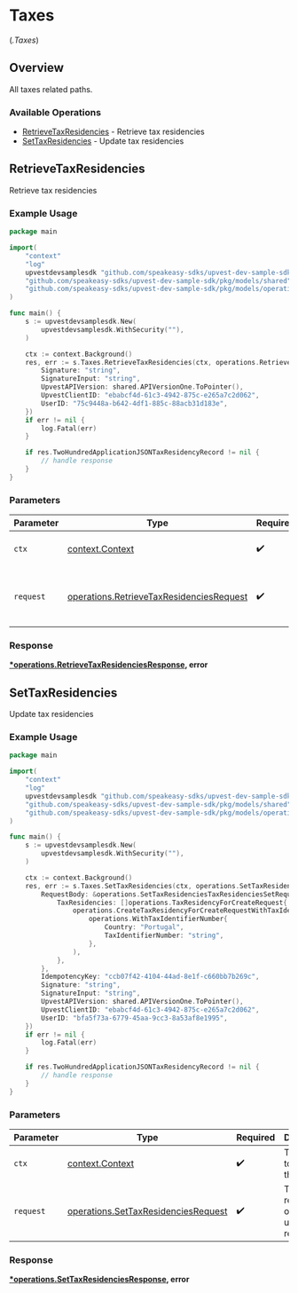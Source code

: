# Taxes
(*.Taxes*)

## Overview

All taxes related paths.

### Available Operations

* [RetrieveTaxResidencies](#retrievetaxresidencies) - Retrieve tax residencies
* [SetTaxResidencies](#settaxresidencies) - Update tax residencies

## RetrieveTaxResidencies

Retrieve tax residencies

### Example Usage

```go
package main

import(
	"context"
	"log"
	upvestdevsamplesdk "github.com/speakeasy-sdks/upvest-dev-sample-sdk"
	"github.com/speakeasy-sdks/upvest-dev-sample-sdk/pkg/models/shared"
	"github.com/speakeasy-sdks/upvest-dev-sample-sdk/pkg/models/operations"
)

func main() {
    s := upvestdevsamplesdk.New(
        upvestdevsamplesdk.WithSecurity(""),
    )

    ctx := context.Background()
    res, err := s.Taxes.RetrieveTaxResidencies(ctx, operations.RetrieveTaxResidenciesRequest{
        Signature: "string",
        SignatureInput: "string",
        UpvestAPIVersion: shared.APIVersionOne.ToPointer(),
        UpvestClientID: "ebabcf4d-61c3-4942-875c-e265a7c2d062",
        UserID: "75c9448a-b642-4df1-885c-88acb31d183e",
    })
    if err != nil {
        log.Fatal(err)
    }

    if res.TwoHundredApplicationJSONTaxResidencyRecord != nil {
        // handle response
    }
}
```

### Parameters

| Parameter                                                                                            | Type                                                                                                 | Required                                                                                             | Description                                                                                          |
| ---------------------------------------------------------------------------------------------------- | ---------------------------------------------------------------------------------------------------- | ---------------------------------------------------------------------------------------------------- | ---------------------------------------------------------------------------------------------------- |
| `ctx`                                                                                                | [context.Context](https://pkg.go.dev/context#Context)                                                | :heavy_check_mark:                                                                                   | The context to use for the request.                                                                  |
| `request`                                                                                            | [operations.RetrieveTaxResidenciesRequest](../../models/operations/retrievetaxresidenciesrequest.md) | :heavy_check_mark:                                                                                   | The request object to use for the request.                                                           |


### Response

**[*operations.RetrieveTaxResidenciesResponse](../../models/operations/retrievetaxresidenciesresponse.md), error**


## SetTaxResidencies

Update tax residencies

### Example Usage

```go
package main

import(
	"context"
	"log"
	upvestdevsamplesdk "github.com/speakeasy-sdks/upvest-dev-sample-sdk"
	"github.com/speakeasy-sdks/upvest-dev-sample-sdk/pkg/models/shared"
	"github.com/speakeasy-sdks/upvest-dev-sample-sdk/pkg/models/operations"
)

func main() {
    s := upvestdevsamplesdk.New(
        upvestdevsamplesdk.WithSecurity(""),
    )

    ctx := context.Background()
    res, err := s.Taxes.SetTaxResidencies(ctx, operations.SetTaxResidenciesRequest{
        RequestBody: &operations.SetTaxResidenciesTaxResidenciesSetRequest{
            TaxResidencies: []operations.TaxResidencyForCreateRequest{
                operations.CreateTaxResidencyForCreateRequestWithTaxIdentifierNumber(
                    operations.WithTaxIdentifierNumber{
                        Country: "Portugal",
                        TaxIdentifierNumber: "string",
                    },
                ),
            },
        },
        IdempotencyKey: "ccb07f42-4104-44ad-8e1f-c660bb7b269c",
        Signature: "string",
        SignatureInput: "string",
        UpvestAPIVersion: shared.APIVersionOne.ToPointer(),
        UpvestClientID: "ebabcf4d-61c3-4942-875c-e265a7c2d062",
        UserID: "bfa5f73a-6779-45aa-9cc3-8a53af8e1995",
    })
    if err != nil {
        log.Fatal(err)
    }

    if res.TwoHundredApplicationJSONTaxResidencyRecord != nil {
        // handle response
    }
}
```

### Parameters

| Parameter                                                                                  | Type                                                                                       | Required                                                                                   | Description                                                                                |
| ------------------------------------------------------------------------------------------ | ------------------------------------------------------------------------------------------ | ------------------------------------------------------------------------------------------ | ------------------------------------------------------------------------------------------ |
| `ctx`                                                                                      | [context.Context](https://pkg.go.dev/context#Context)                                      | :heavy_check_mark:                                                                         | The context to use for the request.                                                        |
| `request`                                                                                  | [operations.SetTaxResidenciesRequest](../../models/operations/settaxresidenciesrequest.md) | :heavy_check_mark:                                                                         | The request object to use for the request.                                                 |


### Response

**[*operations.SetTaxResidenciesResponse](../../models/operations/settaxresidenciesresponse.md), error**

